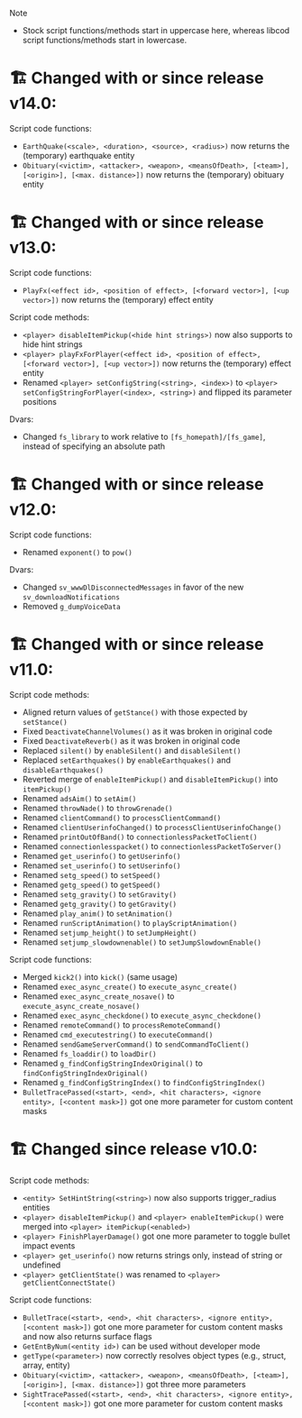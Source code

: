 > [!NOTE]
> * Stock script functions/methods start in uppercase here, whereas libcod script functions/methods start in lowercase.

# 🏗 Changed with or since release v14.0:

Script code functions:
  * `EarthQuake(<scale>, <duration>, <source>, <radius>)` now returns the (temporary) earthquake entity
  * `Obituary(<victim>, <attacker>, <weapon>, <meansOfDeath>, [<team>], [<origin>], [<max. distance>])` now returns the (temporary) obituary entity

# 🏗 Changed with or since release v13.0:

Script code functions:
  * `PlayFx(<effect id>, <position of effect>, [<forward vector>], [<up vector>])` now returns the (temporary) effect entity

Script code methods:
  * `<player> disableItemPickup(<hide hint strings>)` now also supports to hide hint strings
  * `<player> playFxForPlayer(<effect id>, <position of effect>, [<forward vector>], [<up vector>])` now returns the (temporary) effect entity
  * Renamed `<player> setConfigString(<string>, <index>)` to `<player> setConfigStringForPlayer(<index>, <string>)` and flipped its parameter positions

Dvars:
  * Changed `fs_library` to work relative to `[fs_homepath]/[fs_game]`, instead of specifying an absolute path

# 🏗 Changed with or since release v12.0:

Script code functions:
  * Renamed `exponent()` to `pow()`

Dvars:
  * Changed `sv_wwwDlDisconnectedMessages` in favor of the new `sv_downloadNotifications`
  * Removed `g_dumpVoiceData`

# 🏗 Changed with or since release v11.0:

Script code methods:
  * Aligned return values of `getStance()` with those expected by `setStance()`
  * Fixed `DeactivateChannelVolumes()` as it was broken in original code
  * Fixed `DeactivateReverb()` as it was broken in original code
  * Replaced `silent()` by `enableSilent()` and `disableSilent()`
  * Replaced `setEarthquakes()` by `enableEarthquakes()` and `disableEarthquakes()`
  * Reverted merge of `enableItemPickup()` and `disableItemPickup()` into `itemPickup()`
  * Renamed `adsAim()` to `setAim()`
  * Renamed `throwNade()` to `throwGrenade()`
  * Renamed `clientCommand()` to `processClientCommand()`
  * Renamed `clientUserinfoChanged()` to `processClientUserinfoChange()`
  * Renamed `printOutOfBand()` to `connectionlessPacketToClient()`
  * Renamed `connectionlesspacket()` to `connectionlessPacketToServer()`
  * Renamed `get_userinfo()` to `getUserinfo()`
  * Renamed `set_userinfo()` to `setUserinfo()`
  * Renamed `setg_speed()` to `setSpeed()`
  * Renamed `getg_speed()` to `getSpeed()`
  * Renamed `setg_gravity()` to `setGravity()`
  * Renamed `getg_gravity()` to `getGravity()`
  * Renamed `play_anim()` to `setAnimation()`
  * Renamed `runScriptAnimation()` to `playScriptAnimation()`
  * Renamed `setjump_height()` to `setJumpHeight()`
  * Renamed `setjump_slowdownenable()` to `setJumpSlowdownEnable()`

Script code functions:
  * Merged `kick2()` into `kick()` (same usage)
  * Renamed `exec_async_create()` to `execute_async_create()`
  * Renamed `exec_async_create_nosave()` to `execute_async_create_nosave()`
  * Renamed `exec_async_checkdone()` to `execute_async_checkdone()`
  * Renamed `remoteCommand()` to `processRemoteCommand()`
  * Renamed `cmd_executestring()` to `executeCommand()`
  * Renamed `sendGameServerCommand()` to `sendCommandToClient()`
  * Renamed `fs_loaddir()` to `loadDir()`
  * Renamed `g_findConfigStringIndexOriginal()` to `findConfigStringIndexOriginal()`
  * Renamed `g_findConfigStringIndex()` to `findConfigStringIndex()`
  * `BulletTracePassed(<start>, <end>, <hit characters>, <ignore entity>, [<content mask>])` got one more parameter for custom content masks

# 🏗 Changed since release v10.0:

Script code methods:
  * `<entity> SetHintString(<string>)` now also supports trigger_radius entities
  * `<player> disableItemPickup()` and `<player> enableItemPickup()` were merged into `<player> itemPickup(<enabled>)`
  * `<player> FinishPlayerDamage()` got one more parameter to toggle bullet impact events
  * `<player> get_userinfo()` now returns strings only, instead of string or undefined
  * `<player> getClientState()` was renamed to `<player> getClientConnectState()`

Script code functions:
  * `BulletTrace(<start>, <end>, <hit characters>, <ignore entity>, [<content mask>])` got one more parameter for custom content masks and now also returns surface flags
  * `GetEntByNum(<entity id>)` can be used without developer mode
  * `getType(<parameter>)` now correctly resolves object types (e.g., struct, array, entity)
  * `Obituary(<victim>, <attacker>, <weapon>, <meansOfDeath>, [<team>], [<origin>], [<max. distance>])` got three more parameters
  * `SightTracePassed(<start>, <end>, <hit characters>, <ignore entity>, [<content mask>])` got one more parameter for custom content masks